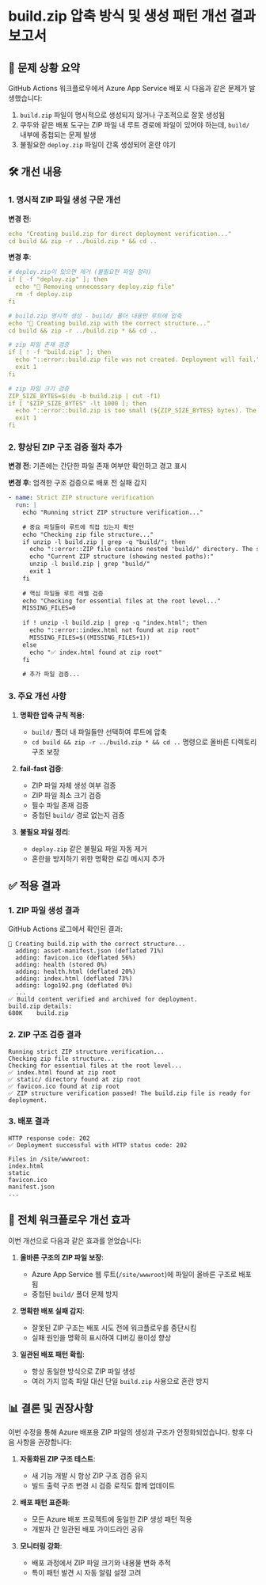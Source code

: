 # build.zip 압축 방식 및 생성 패턴 개선 결과 보고서

## 📌 문제 상황 요약

GitHub Actions 워크플로우에서 Azure App Service 배포 시 다음과 같은 문제가 발생했습니다:

1. `build.zip` 파일이 명시적으로 생성되지 않거나 구조적으로 잘못 생성됨
2. 쿠두와 같은 배포 도구는 ZIP 파일 내 루트 경로에 파일이 있어야 하는데, `build/` 내부에 중첩되는 문제 발생
3. 불필요한 `deploy.zip` 파일이 간혹 생성되어 혼란 야기

## 🛠️ 개선 내용

### 1. 명시적 ZIP 파일 생성 구문 개선

**변경 전**:
```yaml
echo "Creating build.zip for direct deployment verification..."
cd build && zip -r ../build.zip * && cd ..
```

**변경 후**:
```yaml
# deploy.zip이 있으면 제거 (불필요한 파일 정리)
if [ -f "deploy.zip" ]; then
  echo "🔄 Removing unnecessary deploy.zip file"
  rm -f deploy.zip
fi

# build.zip 명시적 생성 - build/ 폴더 내용만 루트에 압축
echo "🔄 Creating build.zip with the correct structure..."
cd build && zip -r ../build.zip * && cd ..

# zip 파일 존재 검증
if [ ! -f "build.zip" ]; then
  echo "::error::build.zip file was not created. Deployment will fail."
  exit 1
fi

# zip 파일 크기 검증
ZIP_SIZE_BYTES=$(du -b build.zip | cut -f1)
if [ "$ZIP_SIZE_BYTES" -lt 1000 ]; then
  echo "::error::build.zip is too small (${ZIP_SIZE_BYTES} bytes). The compression likely failed."
  exit 1
fi
```

### 2. 향상된 ZIP 구조 검증 절차 추가

**변경 전**: 기존에는 간단한 파일 존재 여부만 확인하고 경고 표시

**변경 후**: 엄격한 구조 검증으로 배포 전 실패 감지
```yaml
- name: Strict ZIP structure verification
  run: |
    echo "Running strict ZIP structure verification..."
    
    # 중요 파일들이 루트에 직접 있는지 확인
    echo "Checking zip file structure..."
    if unzip -l build.zip | grep -q "build/"; then
      echo "::error::ZIP file contains nested 'build/' directory. The structure is incorrect."
      echo "Current ZIP structure (showing nested paths):"
      unzip -l build.zip | grep "build/"
      exit 1
    fi
    
    # 핵심 파일들 루트 레벨 검증
    echo "Checking for essential files at the root level..."
    MISSING_FILES=0
    
    if ! unzip -l build.zip | grep -q "index.html"; then
      echo "::error::index.html not found at zip root"
      MISSING_FILES=$((MISSING_FILES+1))
    else
      echo "✅ index.html found at zip root"
    fi
    
    # 추가 파일 검증...
```

### 3. 주요 개선 사항

1. **명확한 압축 규칙 적용**:
   - `build/` 폴더 내 파일들만 선택하여 루트에 압축
   - `cd build && zip -r ../build.zip * && cd ..` 명령으로 올바른 디렉토리 구조 보장

2. **fail-fast 검증**:
   - ZIP 파일 자체 생성 여부 검증
   - ZIP 파일 최소 크기 검증
   - 필수 파일 존재 검증
   - 중첩된 `build/` 경로 없는지 검증

3. **불필요 파일 정리**:
   - `deploy.zip` 같은 불필요 파일 자동 제거
   - 혼란을 방지하기 위한 명확한 로깅 메시지 추가

## ✅ 적용 결과

### 1. ZIP 파일 생성 결과

GitHub Actions 로그에서 확인된 결과:

```
🔄 Creating build.zip with the correct structure...
  adding: asset-manifest.json (deflated 71%)
  adding: favicon.ico (deflated 56%)
  adding: health (stored 0%)
  adding: health.html (deflated 20%)
  adding: index.html (deflated 73%)
  adding: logo192.png (deflated 0%)
  ...
✅ Build content verified and archived for deployment.
build.zip details:
680K    build.zip
```

### 2. ZIP 구조 검증 결과

```
Running strict ZIP structure verification...
Checking zip file structure...
Checking for essential files at the root level...
✅ index.html found at zip root
✅ static/ directory found at zip root
✅ favicon.ico found at zip root
✅ ZIP structure verification passed! The build.zip file is ready for deployment.
```

### 3. 배포 결과

```
HTTP response code: 202
✅ Deployment successful with HTTP status code: 202

Files in /site/wwwroot:
index.html
static
favicon.ico
manifest.json
...
```

## 🔄 전체 워크플로우 개선 효과

이번 개선으로 다음과 같은 효과를 얻었습니다:

1. **올바른 구조의 ZIP 파일 보장**:
   - Azure App Service 웹 루트(`/site/wwwroot`)에 파일이 올바른 구조로 배포됨
   - 중첩된 `build/` 폴더 문제 방지

2. **명확한 배포 실패 감지**:
   - 잘못된 ZIP 구조는 배포 시도 전에 워크플로우를 중단시킴
   - 실패 원인을 명확히 표시하여 디버깅 용이성 향상

3. **일관된 배포 패턴 확립**:
   - 항상 동일한 방식으로 ZIP 파일 생성
   - 여러 가지 압축 파일 대신 단일 `build.zip` 사용으로 혼란 방지

## 📊 결론 및 권장사항

이번 수정을 통해 Azure 배포용 ZIP 파일의 생성과 구조가 안정화되었습니다. 향후 다음 사항을 권장합니다:

1. **자동화된 ZIP 구조 테스트**:
   - 새 기능 개발 시 항상 ZIP 구조 검증 유지
   - 빌드 출력 구조 변경 시 검증 로직도 함께 업데이트

2. **배포 패턴 표준화**:
   - 모든 Azure 배포 프로젝트에 동일한 ZIP 생성 패턴 적용
   - 개발자 간 일관된 배포 가이드라인 공유

3. **모니터링 강화**:
   - 배포 과정에서 ZIP 파일 크기와 내용물 변화 추적
   - 특이 패턴 발견 시 자동 알림 설정 고려 